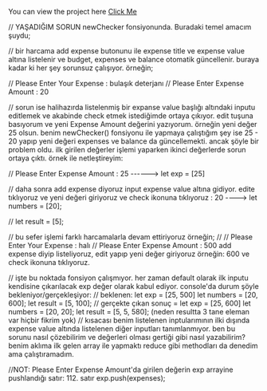 You can view the project here [Click Me](https://smybudget.netlify.app)

// YAŞADIĞIM SORUN newChecker fonsiyonunda. Buradaki temel amacım şuydu;

// bir harcama add expense butonunu ile expense title ve expense value altına listelenir ve budget, expenses ve balance otomatik güncellenir. buraya kadar ki her şey sorunsuz çalışıyor. örneğin;

// Please Enter Your Expense : bulaşık deterjanı
// Please Enter Expense Amount : 20

// sorun ise halihazırda listelenmiş bir expanse value başlığı altındaki inputu editlemek ve akabinde check etmek istediğimde ortaya çıkıyor. edit tuşuna basıyorum ve yeni Expense Amount değerini yazıyorum. örneğin yeni değer 25 olsun. benim newChecker() fonsiyonu ile yapmaya çalıştığım şey ise 25 - 20 yapıp yeni değeri expenses ve balance da güncellemekti. ancak şöyle bir problem oldu. ilk girilen değerler işlemi yaparken ikinci değerlerde sorun ortaya çıktı. örnek ile netleştireyim:

// Please Enter Expense Amount : 25  ------> let exp = [25]

// daha sonra add expense diyoruz input expense value altına gidiyor. edite tıklıyoruz ve yeni değeri giriyoruz ve check ikonuna tıklıyoruz : 20 ----> let numbers = [20];

// let result = [5];

//  bu sefer işlemi farklı harcamalarla devam ettiriyoruz örneğin;
// // Please Enter Your Expense : halı
// Please Enter Expense Amount : 500 add expense diyip listeliyoruz, edit yapıp yeni değer giriyoruz örneğin: 600 ve check ikonuna tıklıyoruz.

// işte bu noktada fonsiyon çalışmıyor. her zaman default olarak ilk inputu kendisine çıkarılacak exp değer olarak kabul ediyor. console'da durum şöyle bekleniyor/gerçekleşiyor:
// beklenen: let exp = [25, 500] let numbers = [20, 600]; let result = [5, 100];
// gerçekte çıkan sonuç = let exp = [25, 600] let numbers = [20, 20]; let result = [5, 5, 580]; (neden resultta 3 tane eleman var hiçbir fikrim yok)
// kısacası benim listelenen inptularımının ilki dışında expense value altında listelenen diğer inputları tanımlanmıyor. ben bu sorunu nasıl çözebilirim ve değerleri olması gertiği gibi nasıl yazabilirim? benim aklıma ilk gelen array ile yapmaktı reduce gibi methodları da denedim ama çalıştıramadım.

//NOT: Please Enter Expense Amount'da girilen değerin exp arrayine pushlandığı satır:  112. satır exp.push(expenses);
